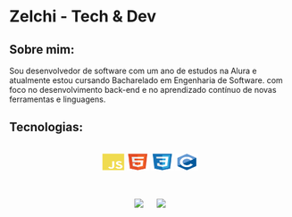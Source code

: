 # Zelchi - Tech & Dev

## Sobre mim:

Sou desenvolvedor de software com um ano de estudos na Alura e atualmente estou cursando Bacharelado em Engenharia de Software. com foco no desenvolvimento back-end e no aprendizado contínuo de novas ferramentas e linguagens.

## Tecnologias:
</br>
<div align="center">
  <img align="start" alt="Rafa-Js" height="30" width="40" src="https://raw.githubusercontent.com/devicons/devicon/master/icons/javascript/javascript-plain.svg">
  <img align="start" alt="Rafa-HTML" height="30" width="40" src="https://raw.githubusercontent.com/devicons/devicon/master/icons/html5/html5-original.svg">
  <img align="start" alt="Rafa-CSS" height="30" width="40" src="https://raw.githubusercontent.com/devicons/devicon/master/icons/css3/css3-original.svg">
  <img align="start" alt="Rafa-Csharp" height="30" width="40" src="https://raw.githubusercontent.com/devicons/devicon/master/icons/c/c-original.svg">
</div>
</br>
</br>
<p align="center">
  <img height="170" src="https://github-readme-stats.vercel.app/api?username=Zelchi&show_icons=true&theme=tokyonight" />
  &nbsp;&nbsp;&nbsp;&nbsp;
  <img height="170" src="https://github-readme-stats.vercel.app/api/top-langs?username=Zelchi&theme=tokyonight&layout=compact&langs_count=8&card_width=320" />
</p>

#
